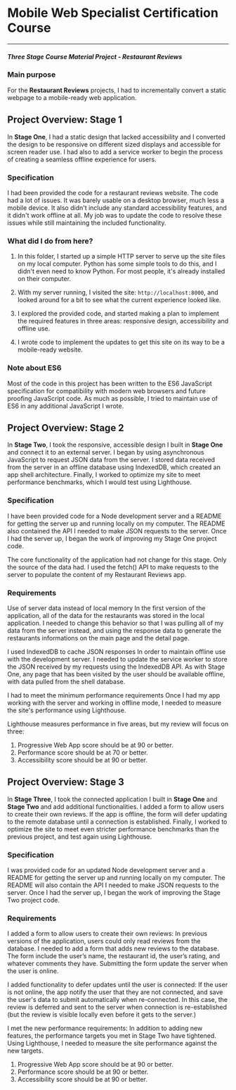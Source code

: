 # Mobile Web Specialist Certification Course
---
#### _Three Stage Course Material Project - Restaurant Reviews_

### Main purpose

For the **Restaurant Reviews** projects, I had to incrementally convert a static webpage to a mobile-ready web application. 

## Project Overview: Stage 1

In **Stage One**, I had a static design that lacked accessibility and I converted the design to be responsive on different sized displays and accessible for screen reader use. I had also to add a service worker to begin the process of creating a seamless offline experience for users.

### Specification

I had been provided the code for a restaurant reviews website. The code had a lot of issues. It was barely usable on a desktop browser, much less a mobile device. It also didn't include any standard accessibility features, and it didn't work offline at all. My job was to update the code to resolve these issues while still maintaining the included functionality. 

### What did I do from here?

1. In this folder, I started up a simple HTTP server to serve up the site files on my local computer. Python has some simple tools to do this, and I didn't even need to know Python. For most people, it's already installed on their computer. 

2. With my server running, I visited the site: `http://localhost:8000`, and looked around for a bit to see what the current experience looked like.
3. I explored the provided code, and started making a plan to implement the required features in three areas: responsive design, accessibility and offline use.
4. I wrote code to implement the updates to get this site on its way to be a mobile-ready website.

### Note about ES6

Most of the code in this project has been written to the ES6 JavaScript specification for compatibility with modern web browsers and future proofing JavaScript code. As much as possible, I tried to maintain use of ES6 in any additional JavaScript I wrote. 

## Project Overview: Stage 2

In **Stage Two**, I took the responsive, accessible design I built in **Stage One** and connect it to an external server. I began by using asynchronous JavaScript to request JSON data from the server. I stored data received from the server in an offline database using IndexedDB, which created an app shell architecture. Finally, I worked to optimize my site to meet performance benchmarks, which I would test using Lighthouse.

### Specification

I have been provided code for a Node development server and a README for getting the server up and running locally on my computer. The README also contained the API I needed to make JSON requests to the server. Once I had the server up, I began the work of improving my Stage One project code.

The core functionality of the application had not change for this stage. Only the source of the data had. I used the fetch() API to make requests to the server to populate the content of my Restaurant Reviews app.

### Requirements

Use of server data instead of local memory In the first version of the application, all of the data for the restaurants was stored in the local application. I needed to change this behavior so that I was pulling all of my data from the server instead, and using the response data to generate the restaurants informations on the main page and the detail page.

I used IndexedDB to cache JSON responses In order to maintain offline use with the development server. I needed to update the service worker to store the JSON received by my requests using the IndexedDB API. As with Stage One, any page that has been visited by the user should be available offline, with data pulled from the shell database.

I had to meet the minimum performance requirements Once I had my app working with the server and working in offline mode, I needed to measure the site's performance using Lighthouse.

Lighthouse measures performance in five areas, but my review will focus on three:

1. Progressive Web App score should be at 90 or better.
2. Performance score should be at 70 or better.
3. Accessibility score should be at 90 or better.

## Project Overview: Stage 3

 In **Stage Three**, I took the connected application I built in **Stage One** and **Stage Two** and add additional functionalities. I added a form to allow users to create their own reviews. If the app is offline, the form will defer updating to the remote database until a connection is established. Finally, I worked to optimize the site to meet even stricter performance benchmarks than the previous project, and test again using Lighthouse.

### Specification

I was provided code for an updated Node development server and a README for getting the server up and running locally on my computer. The README will also contain the API I needed to make JSON requests to the server. Once I had the server up, I began the work of improving the Stage Two project code.

### Requirements

I added a form to allow users to create their own reviews: In previous versions of the application, users could only read reviews from the database. I needed to add a form that adds new reviews to the database. The form include the user’s name, the restaurant id, the user’s rating, and whatever comments they have. Submitting the form update the server when the user is online.

I added functionality to defer updates until the user is connected: If the user is not online, the app notify the user that they are not connected, and save the user's data to submit automatically when re-connected. In this case, the review is deferred and sent to the server when connection is re-established (but the review is visible locally even before it gets to the server.)

I met the new performance requirements: In addition to adding new features, the performance targets you met in Stage Two have tightened. Using Lighthouse, I needed to measure the site performance against the new targets.

1. Progressive Web App score should be at 90 or better.
2. Performance score should be at 90 or better.
3. Accessibility score should be at 90 or better.